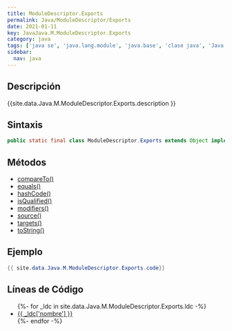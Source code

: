```yaml
---
title: ModuleDescriptor.Exports
permalink: Java/ModuleDescriptor/Exports
date: 2021-01-11
key: JavaJava.M.ModuleDescriptor.Exports
category: java
tags: ['java se', 'java.lang.module', 'java.base', 'clase java', 'Java 9']
sidebar: 
  nav: java
---
```


## Descripción
{{site.data.Java.M.ModuleDescriptor.Exports.description }}

## Sintaxis
~~~java
public static final class ModuleDescriptor.Exports extends Object implements Comparable<ModuleDescriptor.Exports>
~~~

## Métodos
* [compareTo()](/Java/ModuleDescriptor/Exports/compareTo)
* [equals()](/Java/ModuleDescriptor/Exports/equals)
* [hashCode()](/Java/ModuleDescriptor/Exports/hashCode)
* [isQualified()](/Java/ModuleDescriptor/Exports/isQualified)
* [modifiers()](/Java/ModuleDescriptor/Exports/modifiers)
* [source()](/Java/ModuleDescriptor/Exports/source)
* [targets()](/Java/ModuleDescriptor/Exports/targets)
* [toString()](/Java/ModuleDescriptor/Exports/toString)

## Ejemplo
~~~java
{{ site.data.Java.M.ModuleDescriptor.Exports.code}}
~~~

## Líneas de Código
<ul>
{%- for _ldc in site.data.Java.M.ModuleDescriptor.Exports.ldc -%}
   <li>
       <a href="{{_ldc['url'] }}">{{ _ldc['nombre'] }}</a>
   </li>
{%- endfor -%}
</ul>
